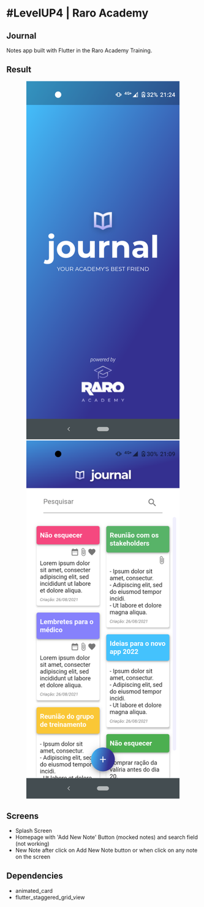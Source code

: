 # #LevelUP4 | Raro Academy  
  
## Journal  
Notes app built with Flutter in the Raro Academy Training.  

## Result  
<center>  
  <img src="screenshots/screenshot_1.png" width="400" />
  <img src="screenshots/screenshot_2.png" width="400" />
</center>  

## Screens  
- Splash Screen
- Homepage with 'Add New Note' Button (mocked notes) and search field (not working)
- New Note after click on Add New Note button or when click on any note on the screen

## Dependencies
- animated_card
- flutter_staggered_grid_view
  